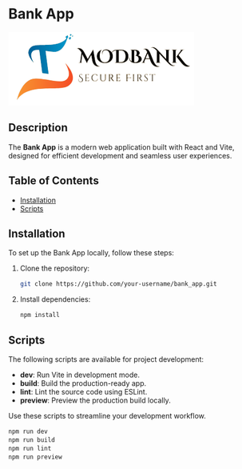 # Bank App

![Project Logo](/src/assets/logo.png)

## Description

The **Bank App** is a modern web application built with React and Vite, designed for efficient development and seamless user experiences.

## Table of Contents

- [Installation](#installation)
- [Scripts](#scripts)

## Installation

To set up the Bank App locally, follow these steps:

1. Clone the repository:

    ```bash
    git clone https://github.com/your-username/bank_app.git
    ```

2. Install dependencies:

    ```bash
    npm install
    ```

## Scripts

The following scripts are available for project development:

- **dev**: Run Vite in development mode.
- **build**: Build the production-ready app.
- **lint**: Lint the source code using ESLint.
- **preview**: Preview the production build locally.

Use these scripts to streamline your development workflow.

```bash
npm run dev
npm run build
npm run lint
npm run preview

```

